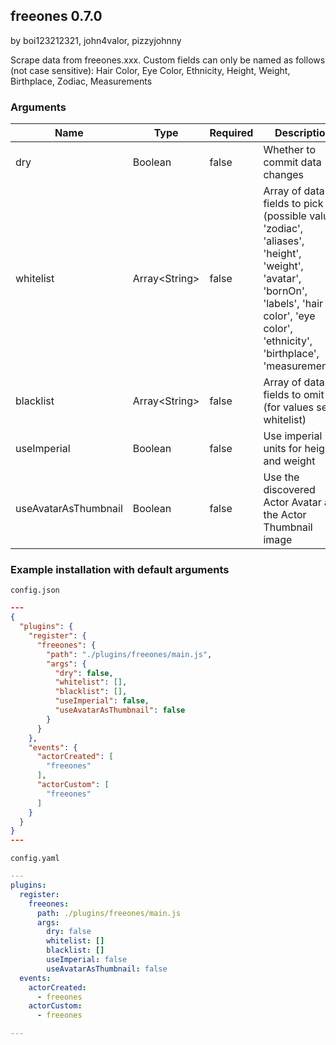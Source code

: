## freeones 0.7.0

by boi123212321, john4valor, pizzyjohnny

Scrape data from freeones.xxx. Custom fields can only be named as follows (not case sensitive): Hair Color, Eye Color, Ethnicity, Height, Weight, Birthplace, Zodiac, Measurements

### Arguments

| Name                 | Type          | Required | Description                                                                                                                                                                                 |
| -------------------- | ------------- | -------- | ------------------------------------------------------------------------------------------------------------------------------------------------------------------------------------------- |
| dry                  | Boolean       | false    | Whether to commit data changes                                                                                                                                                              |
| whitelist            | Array&lt;String&gt; | false    | Array of data fields to pick (possible values: &#x27;zodiac&#x27;, &#x27;aliases&#x27;, &#x27;height&#x27;, &#x27;weight&#x27;, &#x27;avatar&#x27;, &#x27;bornOn&#x27;, &#x27;labels&#x27;, &#x27;hair color&#x27;, &#x27;eye color&#x27;, &#x27;ethnicity&#x27;, &#x27;birthplace&#x27;, &#x27;measurements&#x27;) |
| blacklist            | Array&lt;String&gt; | false    | Array of data fields to omit (for values see whitelist)                                                                                                                                     |
| useImperial          | Boolean       | false    | Use imperial units for height and weight                                                                                                                                                    |
| useAvatarAsThumbnail | Boolean       | false    | Use the discovered Actor Avatar as the Actor Thumbnail image                                                                                                                                |

### Example installation with default arguments

`config.json`
```json
---
{
  "plugins": {
    "register": {
      "freeones": {
        "path": "./plugins/freeones/main.js",
        "args": {
          "dry": false,
          "whitelist": [],
          "blacklist": [],
          "useImperial": false,
          "useAvatarAsThumbnail": false
        }
      }
    },
    "events": {
      "actorCreated": [
        "freeones"
      ],
      "actorCustom": [
        "freeones"
      ]
    }
  }
}
---
```

`config.yaml`
```yaml
---
plugins:
  register:
    freeones:
      path: ./plugins/freeones/main.js
      args:
        dry: false
        whitelist: []
        blacklist: []
        useImperial: false
        useAvatarAsThumbnail: false
  events:
    actorCreated:
      - freeones
    actorCustom:
      - freeones

---
```
